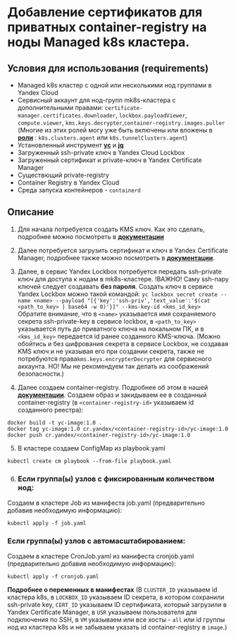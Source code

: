 # Добавление сертификатов для приватных container-registry на ноды Managed k8s кластера.

## Условия для использования (requirements)

* Managed k8s кластер c одной или несколькими нод группами в Yandex Cloud
* Сервисный аккаунт для нод-групп mk8s-кластера с дополнительными правами:
`certificate-manager.certificates.downloader`, `lockbox.payloadViewer`, `compute.viewer`, `kms.keys.decrypter`,`container-registry.images.puller`
(Многие из этих ролей могу уже быть включены или вложены в [**роли**](https://cloud.yandex.ru/docs/managed-kubernetes/security/#k8s-tunnel-clusters-agent) : `k8s.clusters.agent` или `k8s.tunnelClusters.agent`)
* Установленный инструмент [**yc**](https://cloud.yandex.ru/docs/cli/quickstart) и [**jq**](https://jqlang.github.io/jq/)
* Загруженный ssh-private ключ в Yandex Cloud Lockbox
* Загруженный сертификат и private-ключ в Yandex Certificate Manager
* Существющий private-registry
* Container Registry в Yandex Cloud
* Среда запуска контейнеров - `containerd`

## Описание

1. Для начала потребуется создать KMS ключ. Как это сделать, подробнее можно посмотреть в [**документации**](https://cloud.yandex.ru/docs/kms/operations/key#create)

2. Далее потребуется загрузить сертификат и ключ в Yandex Certificate Manager, подробнее также можно посмотреть в [**документации**](https://cloud.yandex.ru/docs/certificate-manager/operations/import/cert-create).

3. Далее, в сервис Yandex Lockbox потребуется передать ssh-private ключ для доступа к нодам в mk8s-кластере.
!ВАЖНО! Саму ssh-пару ключей следует создавать **без пароля**.
Создать ключ в сервисе Yandex Lockbox можно такой командой:
`yc lockbox secret create --name <name> --payload "[{'key':'ssh-priv','text_value':'$(cat <path_to_key> | base64 -w 0)'}]" --kms-key-id <kms_id_key>`
Обратите внимание, что в `<name>` указывается имя сохраняемого секрета ssh-private-key в сервисе lockbox, в `<path_to_key>` указывается путь до приватного ключа на локальном ПК, и в `<kms_id_key>` передается id ранее созданного KMS-ключа.
(Можно обойтись и без шифрования секрета в сервисе Lockbox, не создавая KMS ключ и не указывая его при создании секрета, также не потребуются права`kms.keys.encrypterDecrypter` для сервисного аккаунта. НО! Мы не рекомендуем так делать из соображений безопасности.)

4. Далее создаем container-registry. Подробнее об этом в нашей [**документации**](https://cloud.yandex.ru/docs/container-registry/operations/registry/registry-create).
Создаем образ и закидываем ее в созданный container-registry (в `<container-registry-id>` указываем id созданного реестра):
```
docker build -t yc-image:1.0 .
docker tag yc-image:1.0 cr.yandex/<container-registry-id>/yc-image:1.0
docker push cr.yandex/<container-registry-id>/yc-image:1.0
```
5. В кластере создаем ConfigMap из playbook.yaml
```
kubectl create cm playbook --from-file playbook.yaml
```
6. ### Если группа(ы) узлов с фиксированным количеством нод: 
Создаем в кластере Job из манифеста job.yaml (предварительно добавив необходимую информацию):
```
kubectl apply -f job.yaml
```
  ### Если группа(ы) узлов с автомасштабированием:
Создаем в кластере CronJob.yaml из манифеста cronjob.yaml (предварительно добавив необходимую информацию):
```
kubectl apply -f cronjob.yaml
```
**Подробнее о переменных в манифестах**
(В `CLUSTER_ID` указываем id кластера k8s, в `LOCKBOX_ID` указываем ID секрета, в котором сохранили ssh-private key, `CERT_ID` указываем ID сертификата, который загрузили в Yandex Certificate Manager, в `USR` указываем пользователя для подключения по SSH, в `VM` указываем или все хосты - `all` или id группы нод из кластера k8s и не забываем указать id container-registry в `image`.)


